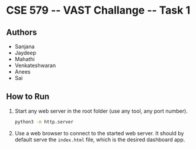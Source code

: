 # CSE 579 -- VAST Challange -- Task 1

## Authors

- Sanjana
- Jaydeep
- Mahathi
- Venkateshwaran
- Anees
- Sai

## How to Run

1. Start any web server in the root folder (use any tool, any port number).

   ```sh
   python3 -m http.server
   ```

2. Use a web browser to connect to the started web server. It should by default
   serve the `index.html` file, which is the desired dashboard app.
